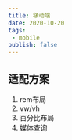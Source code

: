 ```yaml
---
title: 移动端
date: 2020-10-20
tags:
 - mobile
publish: false
---
```


## 适配方案

1. rem布局
2. vw/vh
3. 百分比布局
4. 媒体查询